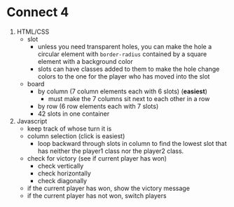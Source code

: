# Connect 4

1. HTML/CSS
    * slot
        * unless you need transparent holes, you can make the hole a circular element with `border-radius` contained by a square element with a background color
        * slots can have classes added to them to make the hole change colors to the one for the player who has moved into the slot
    * board
        * by column (7 column elements each with 6 slots) (**easiest**)
            * must make the 7 columns sit next to each other in a row
        * by row (6 row elements each with 7 slots)
        * 42 slots in one container
2. Javascript
    * keep track of whose turn it is
    * column selection (click is easiest)
        * loop backward through slots in column to find the lowest slot that has neither the player1 class nor the player2 class.
    * check for victory (see if current player has won)
        * check vertically
        * check horizontally
        * check diagonally
    * if the current player has won, show the victory message
    * if the current player has not won, switch players